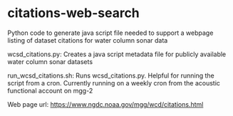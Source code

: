 # citations-web-search
Python code to generate java script file needed to support a webpage listing of dataset citations for water column sonar data

wcsd_citations.py: Creates a java script metadata file for publicly available water column sonar datasets

run_wcsd_citations.sh: Runs wcsd_citations.py. Helpful for running the script from a cron. Currently running on a weekly cron from the acoustic functional account on mgg-2

Web page url: https://www.ngdc.noaa.gov/mgg/wcd/citations.html

